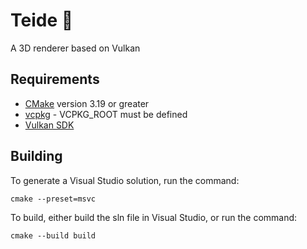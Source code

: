 
Teide &#127755;
===============
A 3D renderer based on Vulkan

Requirements
------------

 * [CMake](https://cmake.org/) version 3.19 or greater
 * [vcpkg](https://github.com/Microsoft/vcpkg) - VCPKG_ROOT must be defined
 * [Vulkan SDK](https://www.vulkan.org/tools#download-these-essential-development-tools)

Building
--------

To generate a Visual Studio solution, run the command:

    cmake --preset=msvc

To build, either build the sln file in Visual Studio, or run the command:

    cmake --build build
